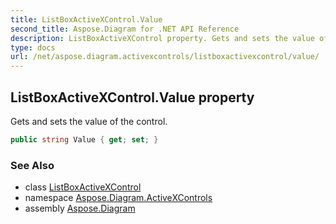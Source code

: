 ```yaml
---
title: ListBoxActiveXControl.Value
second_title: Aspose.Diagram for .NET API Reference
description: ListBoxActiveXControl property. Gets and sets the value of the control
type: docs
url: /net/aspose.diagram.activexcontrols/listboxactivexcontrol/value/
---
```

## ListBoxActiveXControl.Value property

Gets and sets the value of the control.

```csharp
public string Value { get; set; }
```

### See Also

* class [ListBoxActiveXControl](../)
* namespace [Aspose.Diagram.ActiveXControls](../../listboxactivexcontrol/)
* assembly [Aspose.Diagram](../../../)


